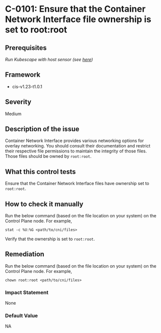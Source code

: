 # C-0101: Ensure that the Container Network Interface file ownership is set to root:root

## Prerequisites
 *Run Kubescape with host sensor (see [here](https://hub.armo.cloud/docs/host-sensor))*
 
## Framework
* cis-v1.23-t1.0.1
 
## Severity
Medium

## Description of the issue
Container Network Interface provides various networking options for overlay networking. You should consult their documentation and restrict their respective file permissions to maintain the integrity of those files. Those files should be owned by `root:root`.
 
## What this control tests 
Ensure that the Container Network Interface files have ownership set to `root:root`.
 
## How to check it manually 
Run the below command (based on the file location on your system) on the Control Plane node. For example,

 
```
stat -c %U:%G <path/to/cni/files>

```
 Verify that the ownership is set to `root:root`.
 
## Remediation
Run the below command (based on the file location on your system) on the Control Plane node. For example,

 
```
chown root:root <path/to/cni/files>

```
 
### Impact Statement
None
 
### Default Value
NA
 

